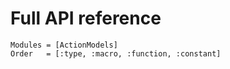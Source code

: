 # Full API reference

```@autodocs
Modules = [ActionModels]
Order   = [:type, :macro, :function, :constant]
```
